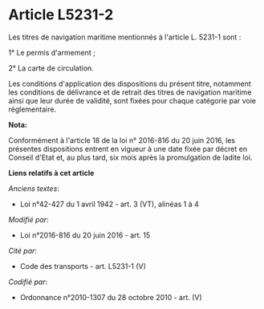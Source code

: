 # Article L5231-2

Les titres de navigation maritime mentionnés à l'article L. 5231-1 sont : 

1° Le permis d'armement ;

2° La carte de circulation.

Les conditions d'application des dispositions du présent titre, notamment les conditions de délivrance et de retrait des
titres de navigation maritime ainsi que leur durée de validité, sont fixées pour chaque catégorie par voie réglementaire.

**Nota:**

Conformément à l'article 18 de la loi n° 2016-816 du 20 juin 2016, les présentes dispositions entrent en vigueur à une date
fixée par décret en Conseil d'Etat et, au plus tard, six mois après la promulgation de ladite loi.

**Liens relatifs à cet article**

_Anciens textes_:

  - Loi n°42-427 du 1 avril 1942 - art. 3 (VT), alinéas 1 à 4

_Modifié par_:

  - Loi n°2016-816 du 20 juin 2016 - art. 15

_Cité par_:

  - Code des transports - art. L5231-1 (V)

_Codifié par_:

  - Ordonnance n°2010-1307 du 28 octobre 2010 - art. (V)
